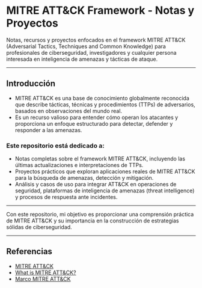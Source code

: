# MITRE ATT&CK Framework - Notas y Proyectos

Notas, recursos y proyectos enfocados en el framework MITRE ATT&CK (Adversarial Tactics, Techniques and Common Knowledge) para profesionales de ciberseguridad, investigadores y cualquier persona interesada en inteligencia de amenazas y tácticas de ataque.

---

## Introducción
- MITRE ATT&CK es una base de conocimiento globalmente reconocida que describe tácticas, técnicas y procedimientos (TTPs) de adversarios, basados en observaciones del mundo real. 
- Es un recurso valioso para entender cómo operan los atacantes y proporciona un enfoque estructurado para detectar, defender y responder a las amenazas.

### Este repositorio está dedicado a:
- Notas completas sobre el framework MITRE ATT&CK, incluyendo las últimas actualizaciones e interpretaciones de TTPs.
- Proyectos prácticos que exploran aplicaciones reales de MITRE ATT&CK para la búsqueda de amenazas, detección y mitigación.
- Análisis y casos de uso para integrar ATT&CK en operaciones de seguridad, plataformas de inteligencia de amenazas (threat intelligence) y procesos de respuesta ante incidentes.

---

Con este repositorio, mi objetivo es proporcionar una comprensión práctica de MITRE ATT&CK y su importancia en la construcción de estrategias sólidas de ciberseguridad.

---
## Referencias 
- [MITRE ATT&CK](https://attack.mitre.org/)
- [What is MITRE ATT&CK?](https://www.broadcom.com/topics/mitre-attack)
- [Marco MITRE ATT&CK](https://www.ibm.com/es-es/topics/mitre-attack)
